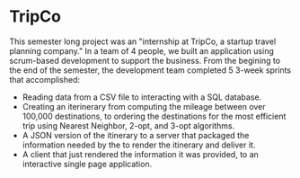 # TripCo

This semester long project was an "internship at TripCo, a startup travel planning company." In a team of 4 people, we built an application using scrum-based development to support the business. From the begining to the end of the semester, the development team completed 5 3-week sprints that accomplished: 

- Reading data from a CSV file to interacting with a SQL database.
- Creating an iterinerary from computing the mileage between over 100,000 destinations, to ordering the destinations for the most efficient trip using Nearest Neighbor, 2-opt, and 3-opt algorithms.
- A JSON version of the itinerary to a server that packaged the information needed by the to render the itinerary and deliver it.
- A client that just rendered the information it was provided, to an interactive single page application.
